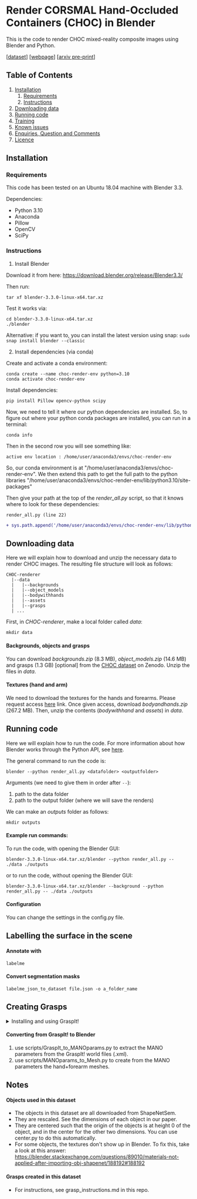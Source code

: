 # Render CORSMAL Hand-Occluded Containers (CHOC) in Blender

This is the code to render CHOC mixed-reality composite images using Blender and Python.

[[dataset](https://zenodo.org/record/5085801#.Y3zGQ9LP2V4)]
[[webpage](https://corsmal.eecs.qmul.ac.uk/pose.html)]
[[arxiv pre-print](https://arxiv.org/abs/2211.10470)]

## Table of Contents

1. [Installation](#installation)
    1. [Requirements](#requirements)
    2. [Instructions](#instructions)
2. [Downloading data](#downloading-data)
3. [Running code](#run)
4. [Training](#training)
5. [Known issues](#issues)
6. [Enquiries, Question and Comments](#enquiries-question-and-comments)
7. [Licence](#licence)

## Installation <a name="installation"></a>

### Requirements <a name="requirements"></a>

This code has been tested on an Ubuntu 18.04 machine with Blender 3.3.

Dependencies:
- Python 3.10
- Anaconda
- Pillow
- OpenCV
- SciPy

### Instructions

1. Install Blender

Download it from here: https://download.blender.org/release/Blender3.3/

Then run:
```
tar xf blender-3.3.0-linux-x64.tar.xz
```

Test it works via:
```
cd blender-3.3.0-linux-x64.tar.xz
./blender
```

Alternative: if you want to, you can install the latest version using snap:
`sudo snap install blender --classic`


2. Install dependencies (via conda)

Create and activate a conda environment:

```
conda create --name choc-render-env python=3.10
conda activate choc-render-env
```

Install dependencies:
```
pip install Pillow opencv-python scipy
```

Now, we need to tell it where our python dependencies are installed. So, to figure out where your python conda packages are installed, you can run in a terminal:

```
conda info
```

Then in the second row you will see something like:

```
active env location : /home/user/anaconda3/envs/choc-render-env
```

So, our conda environment is at "/home/user/anaconda3/envs/choc-render-env". We then extend this path to get the full path to the python libraries "/home/user/anaconda3/envs/choc-render-env/lib/python3.10/site-packages"

Then give your path at the top of the _render\_all.py_ script, so that it knows where to look for these dependencies:

`render_all.py (line 22)`
```diff
+ sys.path.append('/home/user/anaconda3/envs/choc-render-env/lib/python3.10/site-package')
```

## Downloading data <a name="downloading-data"></a>

Here we will explain how to download and unzip the necessary data to render CHOC images. The resulting file structure will look as follows:
```
CHOC-renderer
  |--data
  |   |--backgrounds
  |   |--object_models
  |   |--bodywithhands
  |   |--assets
  |   |--grasps
  | ...
```

First, in _CHOC-renderer_, make a local folder called _data_:
```
mkdir data
```

#### Backgrounds, objects and grasps

You can download _backgrounds.zip_ (8.3 MB), _object\_models.zip_ (14.6 MB) and grasps (1.3 GB) \[optional\] from the [CHOC dataset](https://zenodo.org/record/5085801#.Y4iEytLP2V4) on Zenodo. Unzip the files in _data_.

#### Textures (hand and arm)
We need to download the textures for the hands and forearms. Please request access [here](https://www.di.ens.fr/willow/research/obman/data/requestaccess.php) link. Once given access, download _bodyandhands.zip_ (267.2 MB). Then, unzip the contents (_bodywithhand_ and _assets_) in _data_.


## Running code <a name="run"></a>

Here we will explain how to run the code. For more information about how Blender works through the Python API, see [here](https://docs.blender.org/api/current/info_overview.html#:~:text=Python%20in%20Blender,Blender's%20internal%20tools%20as%20well.).

The general command to run the code is:
```
blender --python render_all.py <datafolder> <outputfolder>
```

Arguments (we need to give them in order after `--`):

1. path to the data folder
2. path to the output folder (where we will save the renders)

We can make an _outputs_ folder as follows:
```
mkdir outputs
```

#### Example run commands:

To run the code, with opening the Blender GUI:

```
blender-3.3.0-linux-x64.tar.xz/blender --python render_all.py -- ./data ./outputs
``` 

or to run the code, without opening the Blender GUI:

```
blender-3.3.0-linux-x64.tar.xz/blender --background --python render_all.py -- ./data ./outputs
```

#### Configuration

You can change the settings in the config.py file.


## Labelling the surface in the scene

#### Annotate with 
`labelme`

#### Convert segmentation masks
`labelme_json_to_dataset file.json -o a_folder_name`

## Creating Grasps

<details>
<summary> Installing and using GraspIt!</summary>

<br>

1. Install ROS Melodic (or another version). 

http://wiki.ros.org/melodic/Installation/Ubuntu

2. Install GraspIt!

First follow: https://graspit-simulator.github.io/build/html/installation_linux.html

Then follow: https://github.com/graspit-simulator/graspit_interface

3. Install ManoGrasp

Follow the steps ‘Install’ and ‘Model’ in https://github.com/ikalevatykh/mano_grasp

4. Open GraspIt!

`roslaunch graspit_interface graspit_interface.launch`

5. Load Object (container) & Table

File > Import Object > Look for the .OFF files! (change XML to OFF in the drop-down, just above the ‘Open’ button). After you load an object, zoom out, so you can actually see it.

6. Load the ManoHand

File > Import Robot > ManoHand (there are three versions, not sure if there's a difference). I loaded ManoHand.xml

7. Use the GUI to make the grasp. 

When you loaded all objects, they might interpenetrate. You can turn OFF the Collision via: Element tab > Collision. Then before grasping, turn collision back ON.

8. Save the world as .xml file.
</details>

#### Converting from GraspIt! to Blender

1. use scripts/GraspIt_to_MANOparams.py to extract the MANO parameters from the GraspIt! world files (.xml).
2. use scripts/MANOparams_to_Mesh.py to create from the MANO parameters the hand+forearm meshes.

## Notes

#### Objects used in this dataset
- The objects in this dataset are all downloaded from ShapeNetSem.
- They are rescaled. See the dimensions of each object in our paper. 
- They are centered such that the origin of the objects is at height 0 of the object, and in the center for the other two dimensions. You can use center.py to do this automatically.
- For some objects, the textures don't show up in Blender. To fix this, take a look at this answer: https://blender.stackexchange.com/questions/89010/materials-not-applied-after-importing-obj-shapenet/188192#188192 

#### Grasps created in this dataset

- For instructions, see grasp_instructions.md in this repo.

